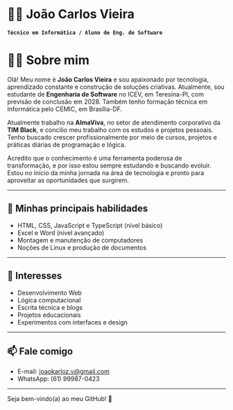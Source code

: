 # 🧑‍💻 João Carlos Vieira 

**`Técnico em Informática / Aluno de Eng. de Software`**

# 👨‍💻 Sobre mim

Olá! Meu nome é **João Carlos Vieira** e sou apaixonado por tecnologia, aprendizado constante e construção de soluções criativas. Atualmente, sou estudante de **Engenharia de Software** no ICEV, em Teresina-PI, com previsão de conclusão em 2028. Também tenho formação técnica em Informática pelo CEMIC, em Brasília-DF.

Atualmente trabalho na **AlmaViva**, no setor de atendimento corporativo da **TIM Black**, e concilio meu trabalho com os estudos e projetos pessoais. Tenho buscado crescer profissionalmente por meio de cursos, projetos e práticas diárias de programação e lógica.

Acredito que o conhecimento é uma ferramenta poderosa de transformação, e por isso estou sempre estudando e buscando evoluir. Estou no início da minha jornada na área de tecnologia e pronto para aproveitar as oportunidades que surgirem.

---

## 🚀 Minhas principais habilidades

- HTML, CSS, JavaScript e TypeScript (nível básico)
- Excel e Word (nível avançado)
- Montagem e manutenção de computadores
- Noções de Linux e produção de documentos

---

## 📌 Interesses

- Desenvolvimento Web
- Lógica computacional
- Escrita técnica e blogs
- Projetos educacionais
- Experimentos com interfaces e design

---

## 📫 Fale comigo

- E-mail: [joaokarloz.v@gmail.com](mailto:joaokarloz.v@gmail.com)
- WhatsApp: (61) 99987-0423

---

Seja bem-vindo(a) ao meu GitHub! 🚀
